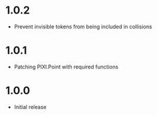 # 1.0.2

- Prevent invisible tokens from being included in collisions

# 1.0.1

- Patching PIXI.Point with required functions

# 1.0.0

- Initial release
